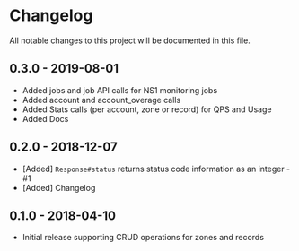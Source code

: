 # Changelog
All notable changes to this project will be documented in this file.

## 0.3.0 - 2019-08-01
- Added jobs and job API calls for NS1 monitoring jobs
- Added account and account_overage calls
- Added Stats calls (per account, zone or record) for QPS and Usage
- Added Docs

## 0.2.0 - 2018-12-07
- [Added] `Response#status` returns status code information as an integer - #1
- [Added] Changelog

## 0.1.0 - 2018-04-10
- Initial release supporting CRUD operations for zones and records
